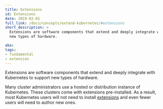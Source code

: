 ```yaml
---
title: Extensions
id: Extensions
date: 2019-02-01
full_link: /docs/concepts/extend-kubernetes/#extensions
short_description: >
  Extensions are software components that extend and deeply integrate with Kubernetes to support
  new types of hardware.

aka:
tags:
- fundamental
- extension
---
```

 Extensions are software components that extend and deeply integrate with Kubernetes to support new types of hardware.

<!--more-->

Many cluster administrators use a hosted or distribution instance of Kubernetes. These clusters
come with extensions pre-installed. As a result, most Kubernetes users will not need to install
[extensions](/docs/concepts/extend-kubernetes/) and even fewer users will need to author new ones. 
